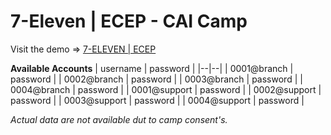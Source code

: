 # 7-Eleven | ECEP - CAI Camp

Visit the demo => [7-ELEVEN | ECEP](https://cai-energy-management.web.app/)

**Available Accounts**
| username | password |
|--|--|
| 0001@branch | password |
| 0002@branch | password |
| 0003@branch | password |
| 0004@branch | password |
| 0001@support | password |
| 0002@support | password |
| 0003@support | password |
| 0004@support | password |

_Actual data are not available dut to camp consent's._
